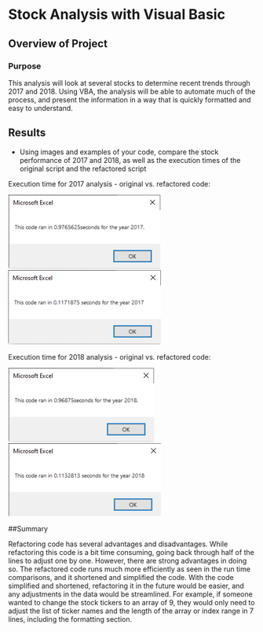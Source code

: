 # Stock Analysis with Visual Basic

## Overview of Project

### Purpose

This analysis will look at several stocks to determine recent trends through 2017 and 2018. Using VBA, the analysis will be able to automate much of the process, and present the information in a way that is quickly formatted and easy to understand.

## Results


- Using images and examples of your code, compare the stock performance of 2017 and 2018, as well as the execution times of the original script and the refactored script


Execution time for 2017 analysis - original vs. refactored code:

![Alt Text](https://github.com/lyanneagger/stock-analysis/blob/main/Resources/VBA_Challenge_2017_v1.png)
![Alt Text](https://github.com/lyanneagger/stock-analysis/blob/main/Resources/VBA_Challenge_2017.png)

Execution time for 2018 analysis - original vs. refactored code:

![Alt Text](https://github.com/lyanneagger/stock-analysis/blob/main/Resources/VBA_Challenge_2018_v1.png)
![Alt Text](https://github.com/lyanneagger/stock-analysis/blob/main/Resources/VBA_Challenge_2018.png)





##Summary

Refactoring code has several advantages and disadvantages. While refactoring this code is a bit time consuming, going back through half of the lines to adjust one by one. However, there are strong advantages in doing so. The refactored code runs much more efficiently as seen in the run time comparisons, and it shortened and simplified the code. With the code simplified and shortened, refactoring it in the future would be easier, and any adjustments in the data would be streamlined. For example, if someone wanted to change the stock tickers to an array of 9, they would only need to adjust the list of ticker names and the length of the array or index range in  7 lines, including the formatting section.
